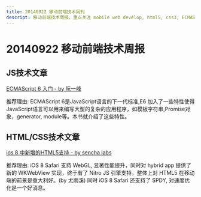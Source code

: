 ```yaml
---
title: 20140922 移动前端技术周刊
descript: 移动前端技术周报，重点关注 mobile web develop, html5, css3, ECMAScript 6, node.js 等前沿技术。
---
```


# 20140922 移动前端技术周报

## JS技术文章

[ECMAScript 6 入门 - by 阮一峰](http://es6.ruanyifeng.com/)

推荐理由: ECMAScript 6是JavaScript语言的下一代标准,E6 加入了一些特性使得JavaScript语言可以用来编写大型的复杂的应用程序，如模板字符串,Promise对象，generator, module等。本书就介绍了这些特性。

## HTML/CSS技术文章

[ios 8 中新增的HTML5支持 - by sencha labs](http://www.sencha.com/blog/apple-shows-love-for-html5-with-ios-8)

推荐理由: iOS 8 Safari 支持 WebGL, 显著性能提升，同时对 hybrid app 提供了新的 WKWebView 实现，终于有了 Nitro JS 引擎支持，整体上对 HTML5 在移动端的前景是重大利好。(by 尤雨溪) 同时 iOS 8 Safari 还支持了 SPDY, 对速度优化是一个好消息。


